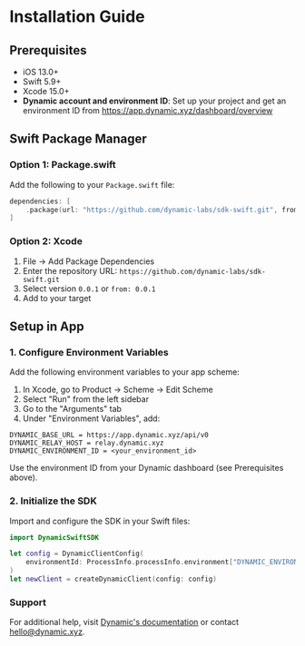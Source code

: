 # Installation Guide

## Prerequisites

- iOS 13.0+
- Swift 5.9+
- Xcode 15.0+
- **Dynamic account and environment ID**: Set up your project and get an environment ID from https://app.dynamic.xyz/dashboard/overview

## Swift Package Manager

### Option 1: Package.swift

Add the following to your `Package.swift` file:

```swift
dependencies: [
    .package(url: "https://github.com/dynamic-labs/sdk-swift.git", from: "0.0.1")
]
```

### Option 2: Xcode

1. File → Add Package Dependencies
2. Enter the repository URL: `https://github.com/dynamic-labs/sdk-swift.git`
3. Select version `0.0.1` or `from: 0.0.1`
4. Add to your target

## Setup in App

### 1. Configure Environment Variables

Add the following environment variables to your app scheme:

1. In Xcode, go to Product → Scheme → Edit Scheme
2. Select "Run" from the left sidebar
3. Go to the "Arguments" tab
4. Under "Environment Variables", add:

```
DYNAMIC_BASE_URL = https://app.dynamic.xyz/api/v0
DYNAMIC_RELAY_HOST = relay.dynamic.xyz
DYNAMIC_ENVIRONMENT_ID = <your_environment_id>
```

Use the environment ID from your Dynamic dashboard (see Prerequisites above).

### 2. Initialize the SDK

Import and configure the SDK in your Swift files:

```swift
import DynamicSwiftSDK

let config = DynamicClientConfig(
    environmentId: ProcessInfo.processInfo.environment["DYNAMIC_ENVIRONMENT_ID"] ?? "<your env value>"
)
let newClient = createDynamicClient(config: config)
```


### Support

For additional help, visit [Dynamic's documentation](https://docs.dynamic.xyz) or contact hello@dynamic.xyz.
